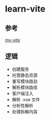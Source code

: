 # learn-vite

## 参考

[my-vite](https://github.com/STDSuperman/my-vite)

## 逻辑

- 创建服务
- 托管静态资源
- 重写模块路劲
- 解析模块路径
- 客户端注入
- 解析 .vue 文件
- 分析性解析
- 处理拆解内容
